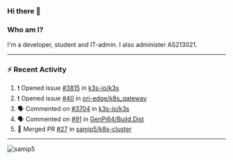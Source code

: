 ### Hi there 👋

### Who am I?
I'm a developer, student and IT-admin. I also administer AS213021.

---
### :zap: Recent Activity
<!--START_SECTION:activity-->
1. ❗️ Opened issue [#3815](https://github.com/k3s-io/k3s/issues/3815) in [k3s-io/k3s](https://github.com/k3s-io/k3s)
2. ❗️ Opened issue [#40](https://github.com/ori-edge/k8s_gateway/issues/40) in [ori-edge/k8s_gateway](https://github.com/ori-edge/k8s_gateway)
3. 🗣 Commented on [#3704](https://github.com/k3s-io/k3s/issues/3704) in [k3s-io/k3s](https://github.com/k3s-io/k3s)
4. 🗣 Commented on [#91](https://github.com/GenPi64/Build.Dist/issues/91) in [GenPi64/Build.Dist](https://github.com/GenPi64/Build.Dist)
5. 🎉 Merged PR [#27](https://github.com/samip5/k8s-cluster/pull/27) in [samip5/k8s-cluster](https://github.com/samip5/k8s-cluster)
<!--END_SECTION:activity-->
---

<img align="center" src="https://github-readme-stats.vercel.app/api?username=samip5&show_icons=true" alt="samip5" />
